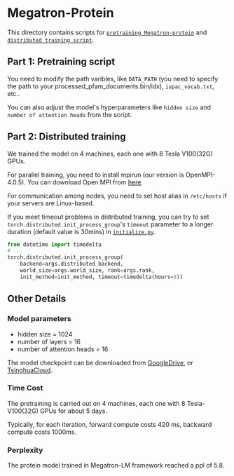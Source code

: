 # Megatron-Protein

This directory contains scripts for [`pretraining Megatron-protein`](./pretrain_tape_distributed_hidden1024_layer16_head16.sh) and [`distributed training script`](./mpirun_hidden1024_layer16_head16.sh).

## Part 1: Pretraining script

You need to modify the path varibles, like `DATA_PATH` (you need to specify the path to your processed_pfam_documents.bin/idx), `iupac_vocab.txt`, etc..

You can also adjust the model's hyperparameters like `hidden size` and `number of attention heads` from the script.


## Part 2: Distributed training

We trained the model on 4 machines, each one with 8 Tesla V100(32G) GPUs.

For parallel training, you need to install mpirun (our version is OpenMPI-4.0.5). You can download Open MPI from [here](https://www.open-mpi.org/software/ompi/v4.0/).

For communication among nodes, you need to set host alias in `/etc/hosts` if your servers are Linux-based.

If you meet timeout problems in distributed training, you can try to set `torch.distributed.init_process_group`'s `timeout` parameter to a longer duration (default value is 30mins) in [`initialize.py`](../megatron/initialize.py).


```python
from datetime import timedelta
# ...
torch.distributed.init_process_group(
    backend=args.distributed_backend,
    world_size=args.world_size, rank=args.rank,
    init_method=init_method, timeout=timedelta(hours=8))
```


## Other Details

### Model parameters
- hidden size = 1024
- number of layers = 16
- number of attention heads = 16

The model checkpoint can be downloaded from [GoogleDrive](https://drive.google.com/file/d/1BkJn_7y7LNWyxntaAPa333jDGIVoTbrs/view?usp=sharing), or [TsinghuaCloud](https://cloud.tsinghua.edu.cn/f/f62bef666bc742ebb7c2/?dl=1).

### Time Cost
The pretraining is carried out on 4 machines, each one with 8 Tesla-V100(32G) GPUs for about 5 days. 

Typically, for each iteration, forward compute costs 420 ms, backward compute costs 1000ms.


### Perplexity
The protein model trained in Megatron-LM framework reached a ppl of 5.8.
